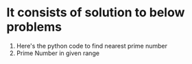 # It consists of solution to below problems

1. Here's the python code to find nearest prime number
2. Prime Number in given range
